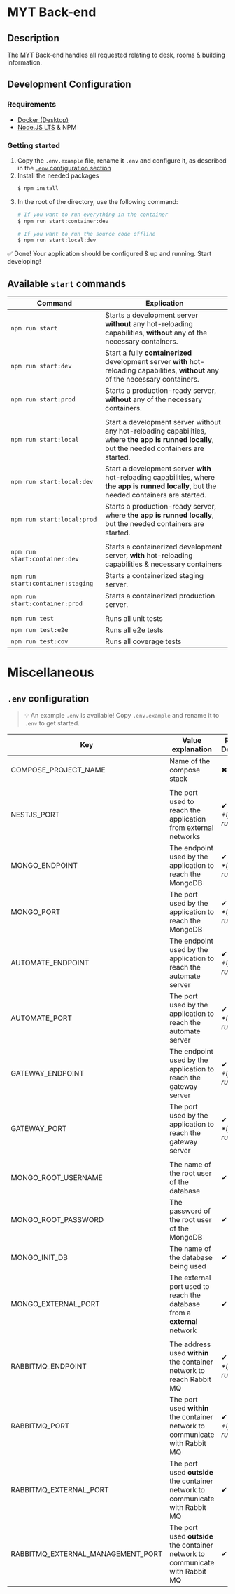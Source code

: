 # MYT Back-end

## Description

The MYT Back-end handles all requested relating to desk, rooms & building information.

## Development Configuration
### Requirements
- [Docker (Desktop)](https://www.docker.com/get-started)
- [Node.JS LTS](https://nodejs.org/en/download/) & NPM
### Getting started
1. Copy the `.env.example` file, rename it `.env` and configure it, as described in the [`.env` configuration section](#env-configuration)
2. Install the needed packages
   ```bash
   $ npm install
   ```
3. In the root of the directory, use the following command:
    ```bash
    # If you want to run everything in the container
    $ npm run start:container:dev

    # If you want to run the source code offline
    $ npm run start:local:dev
    ```
✅ Done! Your application should be configured & up and running. Start developing!

## Available `start` commands
|Command|Explication|
|---|---|
|`npm run start`|Starts a development server **without** any hot-reloading capabilities, **without** any of the necessary containers. |
|`npm run start:dev`|Start a fully **containerized** development server **with** hot-reloading capabilities, **without** any of the necessary containers.|
|`npm run start:prod`|Starts a production-ready server, **without** any of the necessary containers.|
|||
|`npm run start:local`|Start a development server without any hot-reloading capabilities, where **the app is runned locally**, but the needed containers are started.|
|`npm run start:local:dev`|Start a development server **with** hot-reloading capabilities, where **the app is runned locally**, but the needed containers are started.|
|`npm run start:local:prod`|Starts a production-ready server, where **the app is runned locally**, but the needed containers are started.|
|||
|`npm run start:container:dev`|Starts a containerized development server, **with** hot-reloading capabilities & necessary containers|
|`npm run start:container:staging`|Starts a containerized staging server.|
|`npm run start:container:prod`|Starts a containerized production server.|
|||
|`npm run test`|Runs all unit tests|
|`npm run test:e2e`|Runs all e2e tests|
|`npm run test:cov`|Runs all coverage tests|
  
# Miscellaneous
## `.env` configuration
> :bulb: An example `.env` is available! Copy `.env.example` and rename it to `.env` to get started.

|Key|Value explanation|Required for Development?|... Staging?|... Production?|Value example|
|---|---|---|---|---|---|
|COMPOSE_PROJECT_NAME|Name of the compose stack|✖|✖|✖|"MYT Back-end Server"|
|||||||
|NESTJS_PORT|The port used to reach the application from external networks|✔* </br> *\*If the code's running locally*|✖|✖|3000|
|MONGO_ENDPOINT|The endpoint used by the application to reach the MongoDB|✔* </br> *\*If the code's running locally*|✖|✖|localhost|
|MONGO_PORT|The port used by the application to reach the MongoDB|✔* </br> *\*If the code's running locally*|✖|✖|27017|
|AUTOMATE_ENDPOINT|The endpoint used by the application to reach the automate server|✔* </br> *\*If the code's running locally*|✖|✖|localhost|
|AUTOMATE_PORT|The port used by the application to reach the automate server|✔* </br> *\*If the code's running locally*|✖|✖|3000|
|GATEWAY_ENDPOINT|The endpoint used by the application to reach the gateway server|✔* </br> *\*If the code's running locally*|✖|✖|localhost|
|GATEWAY_PORT|The port used by the application to reach the gateway server|✔* </br> *\*If the code's running locally*|✖|✖|3000|
|||||||
|MONGO_ROOT_USERNAME|The name of the root user of the database|✔|✔|✔|root|
|MONGO_ROOT_PASSWORD|The password of the root user of the MongoDB|✔|✔|✔|zXnpa&VDpoj6RU|
|MONGO_INIT_DB|The name of the database being used|✔|✔|✔|MYT|
|MONGO_EXTERNAL_PORT|The external port used to reach the database from a **external** network|✔|✔|✖|27017|
|||||||
|RABBITMQ_ENDPOINT|The address used **within** the container network to reach Rabbit MQ|✔* </br> *\*If the code's running locally*|✖|✖|localhost|
|RABBITMQ_PORT|The port used **within** the container network to communicate with Rabbit MQ|✔* </br> *\*If the code's running locally*|✖|✖|5672|
|RABBITMQ_EXTERNAL_PORT|The port used **outside** the container network to communicate with Rabbit MQ|✔|✔|✖|5672|
|RABBITMQ_EXTERNAL_MANAGEMENT_PORT|The port used **outside** the container network to communicate with Rabbit MQ|✔|✔|✖|15672|

